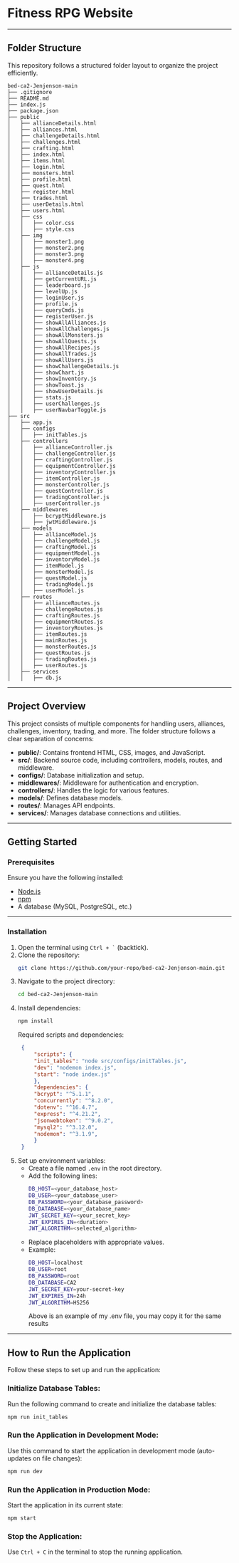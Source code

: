 # Fitness RPG Website
---
## Folder Structure
This repository follows a structured folder layout to organize the project efficiently.

```
bed-ca2-Jenjenson-main
├── .gitignore
├── README.md
├── index.js
├── package.json
├── public
│   ├── allianceDetails.html
│   ├── alliances.html
│   ├── challengeDetails.html
│   ├── challenges.html
│   ├── crafting.html
│   ├── index.html
│   ├── items.html
│   ├── login.html
│   ├── monsters.html
│   ├── profile.html
│   ├── quest.html
│   ├── register.html
│   ├── trades.html
│   ├── userDetails.html
│   ├── users.html
│   ├── css
│   │   ├── color.css
│   │   ├── style.css
│   ├── img
│   │   ├── monster1.png
│   │   ├── monster2.png
│   │   ├── monster3.png
│   │   ├── monster4.png
│   ├── js
│   │   ├── allianceDetails.js
│   │   ├── getCurrentURL.js
│   │   ├── leaderboard.js
│   │   ├── levelUp.js
│   │   ├── loginUser.js
│   │   ├── profile.js
│   │   ├── queryCmds.js
│   │   ├── registerUser.js
│   │   ├── showAllAlliances.js
│   │   ├── showAllChallenges.js
│   │   ├── showAllMonsters.js
│   │   ├── showAllQuests.js
│   │   ├── showAllRecipes.js
│   │   ├── showAllTrades.js
│   │   ├── showAllUsers.js
│   │   ├── showChallengeDetails.js
│   │   ├── showChart.js
│   │   ├── showInventory.js
│   │   ├── showToast.js
│   │   ├── showUserDetails.js
│   │   ├── stats.js
│   │   ├── userChallenges.js
│   │   ├── userNavbarToggle.js
├── src
│   ├── app.js
│   ├── configs
│   │   ├── initTables.js
│   ├── controllers
│   │   ├── allianceController.js
│   │   ├── challengeController.js
│   │   ├── craftingController.js
│   │   ├── equipmentController.js
│   │   ├── inventoryController.js
│   │   ├── itemController.js
│   │   ├── monsterController.js
│   │   ├── questController.js
│   │   ├── tradingController.js
│   │   ├── userController.js
│   ├── middlewares
│   │   ├── bcryptMiddleware.js
│   │   ├── jwtMiddleware.js
│   ├── models
│   │   ├── allianceModel.js
│   │   ├── challengeModel.js
│   │   ├── craftingModel.js
│   │   ├── equipmentModel.js
│   │   ├── inventoryModel.js
│   │   ├── itemModel.js
│   │   ├── monsterModel.js
│   │   ├── questModel.js
│   │   ├── tradingModel.js
│   │   ├── userModel.js
│   ├── routes
│   │   ├── allianceRoutes.js
│   │   ├── challengeRoutes.js
│   │   ├── craftingRoutes.js
│   │   ├── equipmentRoutes.js
│   │   ├── inventoryRoutes.js
│   │   ├── itemRoutes.js
│   │   ├── mainRoutes.js
│   │   ├── monsterRoutes.js
│   │   ├── questRoutes.js
│   │   ├── tradingRoutes.js
│   │   ├── userRoutes.js
│   ├── services
│   │   ├── db.js
```
---
## Project Overview
This project consists of multiple components for handling users, alliances, challenges, inventory, trading, and more. The folder structure follows a clear separation of concerns:
- **public/**: Contains frontend HTML, CSS, images, and JavaScript.
- **src/**: Backend source code, including controllers, models, routes, and middleware.
- **configs/**: Database initialization and setup.
- **middlewares/**: Middleware for authentication and encryption.
- **controllers/**: Handles the logic for various features.
- **models/**: Defines database models.
- **routes/**: Manages API endpoints.
- **services/**: Manages database connections and utilities.
---
## Getting Started
### Prerequisites
Ensure you have the following installed:
- [Node.js](https://nodejs.org/)
- [npm](https://www.npmjs.com/)
- A database (MySQL, PostgreSQL, etc.)
---
### Installation
1. Open the terminal using `` Ctrl + ` `` (backtick).
2. Clone the repository:
   ```sh
   git clone https://github.com/your-repo/bed-ca2-Jenjenson-main.git
   ```
3. Navigate to the project directory:
   ```sh
   cd bed-ca2-Jenjenson-main
   ```
4. Install dependencies:
   ```sh
   npm install
   ```
   Required scripts and dependencies:
   ```json
    {
        "scripts": {
        "init_tables": "node src/configs/initTables.js",
        "dev": "nodemon index.js",
        "start": "node index.js"
        },
        "dependencies": {
        "bcrypt": "^5.1.1",
        "concurrently": "^8.2.0",
        "dotenv": "^16.4.7",
        "express": "^4.21.2",
        "jsonwebtoken": "^9.0.2",
        "mysql2": "^3.12.0",
        "nodemon": "^3.1.9",
        }
    }
   ```
5. Set up environment variables:
   - Create a file named `.env` in the root directory.
   - Add the following lines:
     ```sh
     DB_HOST=<your_database_host>
     DB_USER=<your_database_user>
     DB_PASSWORD=<your_database_password>
     DB_DATABASE=<your_database_name>
     JWT_SECRET_KEY=<your_secret_key>
     JWT_EXPIRES_IN=<duration>
     JWT_ALGORITHM=<selected_algorithm>
     ```
   - Replace placeholders with appropriate values.
   - Example:
     ```sh
     DB_HOST=localhost
     DB_USER=root
     DB_PASSWORD=root
     DB_DATABASE=CA2
     JWT_SECRET_KEY=your-secret-key
     JWT_EXPIRES_IN=24h
     JWT_ALGORITHM=HS256
     ```
     Above is an example of my .env file, you may copy it for the same results
---
## How to Run the Application
Follow these steps to set up and run the application:

### Initialize Database Tables:
Run the following command to create and initialize the database tables:
```sh
npm run init_tables
```

### Run the Application in Development Mode:
Use this command to start the application in development mode (auto-updates on file changes):
```sh
npm run dev
```

### Run the Application in Production Mode:
Start the application in its current state:
```sh
npm start
```

### Stop the Application:
Use `Ctrl + C` in the terminal to stop the running application.


